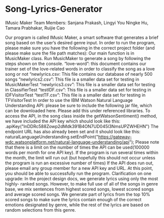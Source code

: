 # Song-Lyrics-Generator

 IMusic Maker
Team Members: Sanjana Prakash,  Lingyi You
Ningke Hu, Tamara Prabhakar, Ruijie Cao

Our program is called IMusic Maker, a smart software that generates a brief song based on the user’s desired genre input. In order to run the program, please make sure you have the following in the correct project folder (and please make sure the file path matches): 
Our main function is in MusicMaker class. Run MusicMaker to generate a song by following the steps shown on the console.
“love-word”: this document contains our trainer set of the love-related words in order to classify the song as a love song or not 
“newlyrics.csv: This file contains our database of nearly 500 songs 
“newlyrics2.csv”: This file is a smaller data set for testing in MusicMakerTest
“newlyrics3.csv”: This file is a smaller data set for testing in ClassifierTest
“testIDF.csv”: This file is a smaller data set for testing in IDFVisitorTest
“testTF.csv”: This file is a smaller data set for testing in TFVisitorTest
In order to use the IBM Watson Natural Language Understanding API:
 please be sure to include the following jar file, which can be downloaded here. Please add this under referenced libraries. 
To access the API, in the song class inside the getWatsonSentiment() method, we have included the API key which should look like this: .apiKey("lnDDRc588Zowp2dMdk391B4ON7UD045l3NmsUPZWHEHN") 
The endpoint URL has also already been set and it should look like this: 
naturalLanguageUnderstanding.setEndPoint("https://gateway-wdc.watsonplatform.net/natural-language-understanding/api");
Please note that there is a limit on the number of times the API can be used(100000 words per month for one API key). If the program is run several times within the month, the limit will run out (but hopefully this should not occur unless the program is run an excessive number of times)
If the API does run out, please email any group member for a new API key and URL.
At this point, you should be able to successfully run the program.
Clarification on one upgrade:
In the project design docs, we generate lyrics using only the most highly- ranked songs. However, to make full use of all of the songs in genre base, we mix sentences from highest scored songs, lowest scored songs and average scored songs. We generate part of lyrics from the top 10% scored songs to make sure the lyrics contain enough of the correct emotions designated by genre, while the rest of the lyrics are based on random selections from this genre.

